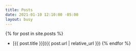 ```yaml
---
title: Posts
date: 2021-01-10 12:10:00 -05:00
layout: busy
---
```


{% for post in site.posts %}
 + [{{ post.title }}]({{ post.url | relative_url }})
{% endfor %}
